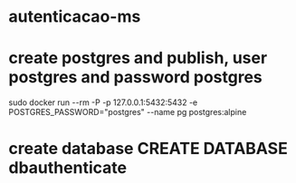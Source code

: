 # autenticacao-ms

# create postgres and publish, user postgres and password postgres
sudo docker run --rm -P -p 127.0.0.1:5432:5432 -e POSTGRES_PASSWORD="postgres" --name pg postgres:alpine

# create database  CREATE DATABASE dbauthenticate

